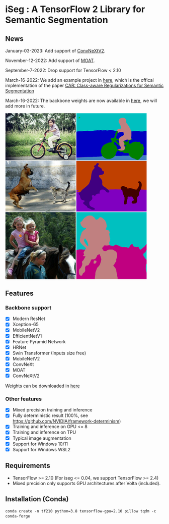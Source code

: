 # iSeg : A TensorFlow 2 Library for Semantic Segmentation

## News

January-03-2023: Add support of [ConvNeXtV2](https://arxiv.org/abs/2301.00808).

November-12-2022: Add support of [MOAT](https://arxiv.org/abs/2210.01820).

September-7-2022: Drop support for TensorFlow < 2.10

March-16-2022: We add an example project in [here](https://github.com/edwardyehuang/CAR), which is the offical implementation of the paper [CAR: Class-aware Regularizations for Semantic Segmentation](https://www.ecva.net/papers/eccv_2022/papers_ECCV/papers/136880514.pdf)

March-16-2022: The backbone weights are now available in [here](backbones/README.md), we will add more in future.


<img src="demo.png" width=450>

## Features
### Backbone support

- [x] Modern ResNet
- [x] Xception-65
- [x] MobileNetV2
- [x] EfficientNetV1
- [x] Feature Pyramid Network
- [x] HRNet
- [x] Swin Transformer (Inputs size free)
- [x] MobileNetV2
- [x] ConvNeXt
- [x] MOAT
- [x] ConvNeXtV2

Weights can be downloaded in [here](backbones/README.md)

### Other features
- [x] Mixed precision training and inference
- [x] Fully deterministic result (100%, see https://github.com/NVIDIA/framework-determinism)
- [x] Training and inference on GPU <= 8
- [x] Training and inference on TPU
- [x] Typical image augmentation
- [x] Support for Windows 10/11
- [x] Support for Windows WSL2

## Requirements

* TensorFlow >= 2.10 (For iseg <= 0.04, we support TensorFlow >= 2.4)
* Mixed precision only supports GPU architectures after Volta (included).

## Installation (Conda)

```
conda create -n tf210 python=3.8 tensorflow-gpu=2.10 pillow tqdm -c conda-forge
```